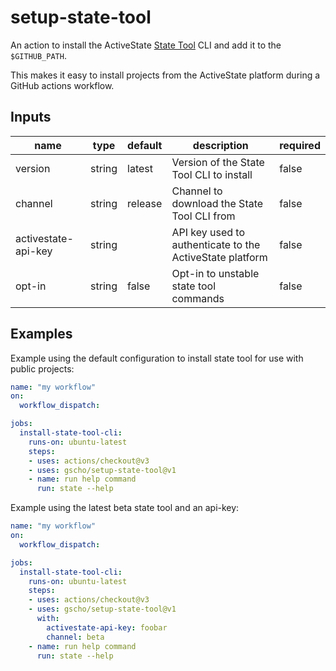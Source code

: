 # setup-state-tool

An action to install the ActiveState [State Tool](https://docs.activestate.com/platform/state/) CLI and add it to the `$GITHUB_PATH`.

This makes it easy to install projects from the ActiveState platform during a GitHub actions workflow.

## Inputs

| name  | type  | default  | description  | required  |
|---|---|---|---|---|
| version  | string  | latest  | Version of the State Tool CLI to install  | false  |
| channel  | string  | release  | Channel to download the State Tool CLI from  | false  |
| activestate-api-key  | string  |   | API key used to authenticate to the ActiveState platform  | false |
| opt-in  | string  | false | Opt-in to unstable state tool commands  | false  |

## Examples

Example using the default configuration to install state tool for use with public projects:

```yaml
name: "my workflow"
on:
  workflow_dispatch:

jobs:
  install-state-tool-cli:
    runs-on: ubuntu-latest
    steps:
    - uses: actions/checkout@v3
    - uses: gscho/setup-state-tool@v1
    - name: run help command
      run: state --help
```

Example using the latest beta state tool and an api-key:

```yaml
name: "my workflow"
on:
  workflow_dispatch:

jobs:
  install-state-tool-cli:
    runs-on: ubuntu-latest
    steps:
    - uses: actions/checkout@v3
    - uses: gscho/setup-state-tool@v1
      with:
        activestate-api-key: foobar
        channel: beta
    - name: run help command
      run: state --help
```
